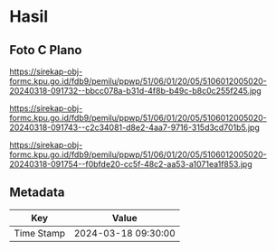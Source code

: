 # Hasil

## Foto C Plano

https://sirekap-obj-formc.kpu.go.id/fdb9/pemilu/ppwp/51/06/01/20/05/5106012005020-20240318-091732--bbcc078a-b31d-4f8b-b49c-b8c0c255f245.jpg

https://sirekap-obj-formc.kpu.go.id/fdb9/pemilu/ppwp/51/06/01/20/05/5106012005020-20240318-091743--c2c34081-d8e2-4aa7-9716-315d3cd701b5.jpg

https://sirekap-obj-formc.kpu.go.id/fdb9/pemilu/ppwp/51/06/01/20/05/5106012005020-20240318-091754--f0bfde20-cc5f-48c2-aa53-a1071ea1f853.jpg


## Metadata

| Key        | Value               |
| ---------- | ------------------- |
| Time Stamp | 2024-03-18 09:30:00 |



